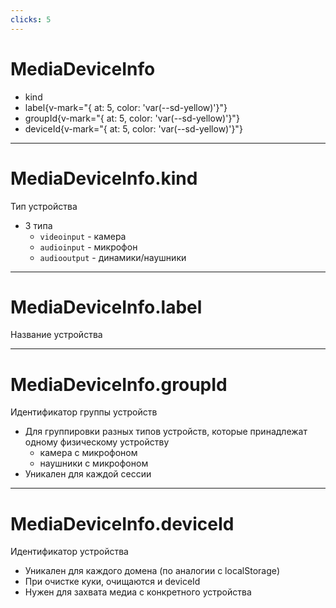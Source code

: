 ```yaml
---
clicks: 5
---
```


# MediaDeviceInfo

<div class="list max-w-fit">

<v-clicks depth="2">

- kind
- label{v-mark="{ at: 5, color: 'var(--sd-yellow)'}"}
- groupId{v-mark="{ at: 5, color: 'var(--sd-yellow)'}"}
- deviceId{v-mark="{ at: 5, color: 'var(--sd-yellow)'}"}

</v-clicks>

</div>

<style>
.slidev-layout .list li {
  @apply text-xl;
}
</style>

<!--
TODO: Добавить иллюстрацию
-->

---

# MediaDeviceInfo.kind

Тип устройства

<v-clicks depth="2">

- 3 типа
  - `videoinput` - камера
  - `audioinput` - микрофон
  - `audiooutput` - динамики/наушники

</v-clicks>

<!--
Не читать значения
-->

---

# MediaDeviceInfo.label

Название устройства

---

# MediaDeviceInfo.groupId

Идентификатор группы устройств

<v-clicks depth="2"> 

- Для группировки разных типов устройств, которые принадлежат одному физическому устройству
  - камера с микрофоном
  - наушники с микрофоном
- Уникален для каждой сессии

</v-clicks>

<!--
TODO: groupId 
TODO: что происходит когда пользователь переподключает 
TODO: С точки зрения подачи
- Про WebRTC куча доки
- Чатгпт может выдать бойлер плейт
- Но на самом
-->

---

# MediaDeviceInfo.deviceId

Идентификатор устройства

<v-clicks>

- Уникален для каждого домена (по аналогии с localStorage)
- При очистке куки, очищаются и deviceId
- Нужен для захвата медиа с конкретного устройства

</v-clicks>

<!--
TODO: Проговорить, что deviceId сохраняется, даже если открыть в другой вкладке
-->
